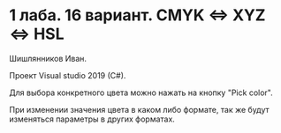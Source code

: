 

# 1 лаба. 16 вариант. CMYK <=> XYZ <=> HSL
Шишлянников Иван.

Проект Visual studio 2019 (C#).

Для выбора конкретного цвета можно нажать на кнопку "Pick color". 

При изменении значения цвета в каком либо формате, так же будут изменяться параметры в других форматах.

